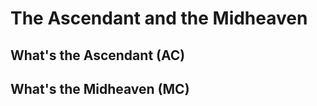 # The Ascendant and the Midheaven

## What's the Ascendant (AC)





## What's the Midheaven (MC)



